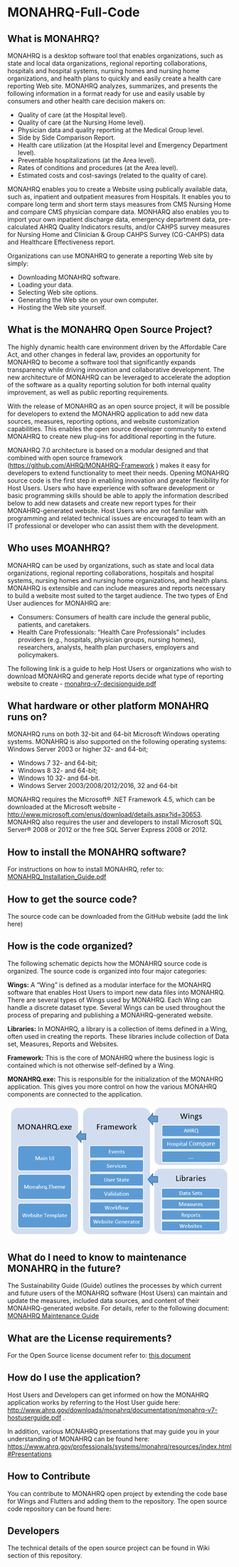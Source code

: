 # MONAHRQ-Full-Code

## What is MONAHRQ?

MONAHRQ is a desktop software tool that enables organizations, such as state and local data organizations, regional reporting collaborations, hospitals and hospital systems, nursing homes and nursing home organizations, and health plans to quickly and easily create a health care reporting Web site. MONAHRQ analyzes, summarizes, and presents the following information in a format ready for use and easily usable by consumers and other health care decision makers on:
* Quality of care (at the Hospital level).
* Quality of care (at the Nursing Home level).
* Physician data and quality reporting at the Medical Group level.
* Side by Side Comparison Report.
* Health care utilization (at the Hospital level and Emergency Department level).
* Preventable hospitalizations (at the Area level).
* Rates of conditions and procedures (at the Area level).
* Estimated costs and cost-savings (related to the quality of care).


MONAHRQ enables you to create a Website using publically available data, such as, inpatient and outpatient measures from Hospitals. It enables you to compare long term and short term stays measures from CMS Nursing Home and compare CMS physician compare data. MONHARQ also enables you to import your own inpatient discharge data, emergency department data, pre-calculated AHRQ Quality Indicators results, and/or CAHPS survey measures for Nursing Home and Clinician & Group CAHPS Survey (CG-CAHPS) data and Healthcare Effectiveness report. 

Organizations can use MONAHRQ to generate a reporting Web site by simply:

* Downloading MONAHRQ software.
* Loading your data.
* Selecting Web site options.
* Generating the Web site on your own computer.
* Hosting the Web site yourself.



## What is the MONAHRQ Open Source Project? 

The highly dynamic health care environment driven by the Affordable Care Act, and other changes in federal law, provides an opportunity for MONAHRQ to become a software tool that significantly expands transparency while driving innovation and collaborative development. The new architecture of MONAHRQ can be leveraged to accelerate the adoption of the software as a quality reporting solution for both internal quality improvement, as well as public reporting requirements.

With the release of MONAHRQ as an open source project, it will be possible for developers to extend the MONAHRQ application to add new data sources, measures, reporting options, and website customization capabilities. This enables the open source developer community to extend MONAHRQ to create new plug-ins for additional reporting in the future. 

MONAHRQ 7.0 architecture is based on a modular designed and that combined with open source framework (https://github.com/AHRQ/MONAHRQ-Framework ) makes it easy for developers to extend functionality to meet their needs. Opening MONAHRQ source code is the first step in enabling innovation and greater flexibility for Host Users. Users who have experience with software development or basic programming skills should be able to apply the information described below to add new datasets and create new report types for their MONAHRQ-generated website. Host Users who are not familiar with programming and related technical issues are encouraged to team with an IT professional or developer who can assist them with the development.


## Who uses MOANHRQ? 
MONAHRQ can be used by organizations, such as state and local data organizations, regional reporting collaborations, hospitals and hospital systems, nursing homes and nursing home organizations, and health plans. MONAHRQ is extensible and can include measures and reports necessary to build a website most suited to the target audience. The two types of End User audiences for MONAHRQ are:
* Consumers: Consumers of health care include the general public, patients, and caretakers.  
* Health Care Professionals: “Health Care Professionals” includes providers (e.g., hospitals, physician groups, nursing homes), researchers, analysts, health plan purchasers, employers and policymakers. 

The following link is a guide to help Host Users or organizations who wish to download MONAHRQ and generate reports decide what type of reporting website to create -  [monahrq-v7-decisionguide.pdf](Documents/monahrq-v7-decisionguide.pdf) 

## What hardware or other platform MONAHRQ runs on?
MONAHRQ runs on both 32-bit and 64-bit Microsoft Windows operating systems. MONAHRQ is also supported on the following operating systems: Windows Server 2003 or higher 32- and 64-bit; 
* Windows 7 32- and 64-bit; 
* Windows 8 32- and 64-bit; 
* Windows 10 32- and 64-bit. 
* Windows Server 2003/2008/2012/2016, 32 and 64-bit


MONAHRQ requires the Microsoft® .NET Framework 4.5, which can be downloaded at the Microsoft website - http://www.microsoft.com/enus/download/details.aspx?id=30653. 
MONAHRQ also requires the user and developers to install Microsoft SQL Server® 2008 or 2012 or the free SQL Server Express 2008 or 2012.

## How to install the MONAHRQ software?
For instructions on how to install MONAHRQ, refer to: [MONAHRQ_Installation_Guide.pdf](Documents/MONAHRQ_Installation_Guide.pdf)

## How to get the source code?
The source code can be downloaded from the GitHub website (add the link here)

## How is the code organized?
The following schematic depicts how the MONAHRQ source code is organized. The source code is organized into four major categories:

**Wings:** A “Wing” is defined as a modular interface for the MONAHRQ software that enables Host Users to import new data files into MONAHRQ. There are several types of Wings used by MONAHRQ. Each Wing can handle a discrete dataset type. Several Wings can be used throughout the process of preparing and publishing a MONAHRQ-generated website.

**Libraries:** In MONAHRQ, a library is a collection of items defined in a Wing, often used in creating the reports. These libraries include collection of Data set, Measures, Reports and Websites. 

**Framework:** This is the core of MONAHRQ where the business logic is contained which is not otherwise self-defined by a Wing. 

**MONAHRQ.exe:** This is responsible for the initialization of the MONAHRQ application. This gives you more control on how the various MONAHRQ components are connected to the application.

![MONAHRQ Applicaiton code layout](Documents/AppLayout.png "MONAHRQ Application Components layout")

## What do I need to know to maintenance MONAHRQ in the future?
The Sustainability Guide (Guide) outlines the processes by which current and future users of the MONAHRQ software (Host Users) can maintain and update the measures, included data sources, and content of their MONAHRQ-generated website. For details, refer to the following document: [MONAHRQ Maintenance Guide](https://www.ahrq.gov/downloads/monahrq/documentation/monahrq_sustainability_guide.pdf)

## What are the License requirements?
For the Open Source license document refer to: [this document](Documents/MONAHRQFullCodeOpenSourceLicense.pdf)  

## How do I use the application?
Host Users and Developers can get informed on how the MONAHRQ application works by referring to the Host User guide here: http://www.ahrq.gov/downloads/monahrq/documentation/monahrq-v7-hostuserguide.pdf .

In addition, various MONAHRQ presentations that may guide you in your understanding of MONAHRQ can be found here: https://www.ahrq.gov/professionals/systems/monahrq/resources/index.html#Presentations

## How to Contribute
You can contribute to MONAHRQ open project by extending the code base for Wings and Flutters and adding them to the repository. The open source code repository can be found here: 

## Developers 
The technical details of the open source project can be found in Wiki section of this repository. 

	
